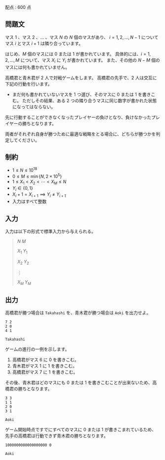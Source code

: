 配点 : $600$ 点

## 問題文

マス $1$ 、マス $2$ 、$\ldots$ 、マス $N$ の $N$ 個のマスがあり、
$i = 1, 2, \ldots, N-1$ についてマス $i$ とマス $i+1$ は隣り合っています。

はじめ、$M$ 個のマスには $0$ または $1$ が書かれています。
具体的には、$i = 1, 2, \ldots, M$ について、マス $X_i$ に $Y_i$ が書かれています。
また、その他の $N-M$ 個のマスには何も書かれていません。

高橋君と青木君が $2$ 人で対戦ゲームをします。
高橋君の先手で、$2$ 人は交互に下記の行動を行います。

- まだ何も書かれていないマスを $1$ つ選び、そのマスに $0$ または $1$ を書きこむ。
ただしその結果、ある $2$ つの隣り合うマスに同じ数字が書かれた状態になってはならない。

先に行動することができなくなったプレイヤーの負けとなり、負けなかったプレイヤーの勝ちとなります。

両者がそれぞれ自身が勝つために最適な戦略をとる場合に、どちらが勝つかを判定してください。

## 制約

- $1 \leq N \leq 10^{18}$
- $0 \leq M \leq \min\lbrace N, 2 \times 10^5 \rbrace$
- $1 \leq X_1 \lt X_2 \lt \cdots \lt X_M \leq N$
- $Y_i \in \lbrace 0, 1\rbrace$
- $X_i + 1 = X_{i+1} \implies Y_i \neq Y_{i+1}$
- 入力はすべて整数

## 入力

入力は以下の形式で標準入力から与えられる。

> $N$ $M$
> 
> $X_1$ $Y_1$
> 
> $X_2$ $Y_2$
> 
> $\vdots$
> 
> $X_M$ $Y_M$

## 出力

高橋君が勝つ場合は `Takahashi` を、青木君が勝つ場合は `Aoki` を出力せよ。

```input1
7 2
2 0
4 1
```

```output1
Takahashi
```

ゲームの進行の一例を示します。

1. 高橋君がマス $6$ に $0$ を書きこむ。
2. 青木君がマス $1$ に $1$ を書きこむ。
3. 高橋君がマス $7$ に $1$ を書きこむ。

その後、青木君はどのマスにも $0$ または $1$ を書きこむことが出来ないため、高橋君の勝ちとなります。

```input2
3 3
1 1
2 0
3 1
```

```output2
Aoki
```

ゲーム開始時点ですでにすべてのマスに $0$ または $1$ が書きこまれているため、先手の高橋君は行動できず青木君の勝ちとなります。

```input3
1000000000000000000 0
```

```output3
Aoki
```